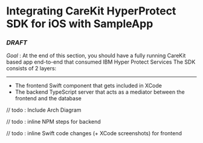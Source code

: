 # Integrating CareKit HyperProtect SDK for iOS with SampleApp

### _DRAFT_

_Goal_ : At the end of this section, you should have a fully running CareKit based app end-to-end that consumed IBM Hyper Protect Services
The SDK consists of 2 layers:

---

- The frontend Swift component that gets included in XCode
- The backend TypeScript server that acts as a mediator between the frontend and the database

// todo : Include Arch Diagram

// todo : inline NPM steps for backend

// todo : inline Swift code changes (+ XCode screenshots) for frontend
